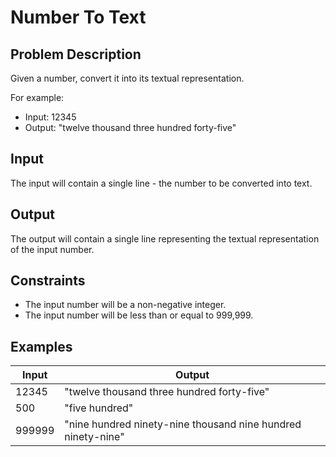 # Number To Text
## Problem Description
Given a number, convert it into its textual representation.

For example:
- Input: 12345
- Output: "twelve thousand three hundred forty-five"

## Input
The input will contain a single line - the number to be converted into text.

## Output
The output will contain a single line representing the textual representation of the input number.

## Constraints
- The input number will be a non-negative integer.
- The input number will be less than or equal to 999,999.

## Examples
|Input|Output|
|-|-|
|12345|"twelve thousand three hundred forty-five"|
|500|"five hundred"|
|999999|"nine hundred ninety-nine thousand nine hundred ninety-nine"|